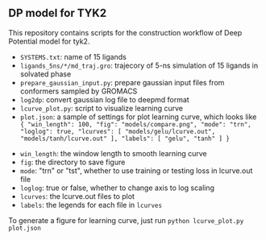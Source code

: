 ## DP model for TYK2
This repository contains scripts for the construction workflow of Deep Potential model for tyk2.

+ `SYSTEMS.txt`: name of 15 ligands
+ `ligands_5ns/*/md_traj.gro`: trajecory of 5-ns simulation of 15 ligands in solvated phase
+ `prepare_gaussian_input.py`: prepare gaussian input files from conformers sampled by GROMACS
+ `log2dp`: convert gaussian log file to deepmd format
+ `lcurve_plot.py`: script to visualize learning curve
+ `plot.json`: a sample of settings for plot learning curve, which looks like
  ``
  {
    "win_length": 100,
    "fig": "models/compare.png",
    "mode": "trn",
    "loglog": true,
    "lcurves": [
        "models/gelu/lcurve.out",
        "models/tanh/lcurve.out"
    ],
    "labels": [
        "gelu",
        "tanh"
    ]
}``
 - `win_length`: the window length to smooth learning curve
 - `fig`: the directory to save figure
 - `mode`: "trn" or "tst", whether to use training or testing loss in lcurve.out file
 - `loglog`: true or false, whether to change axis to log scaling
 - `lcurves`: the lcurve.out files to plot
 - `labels`: the legends for each file in `lcurves`

To generate a figure for learning curve, just run `python lcurve_plot.py plot.json`
